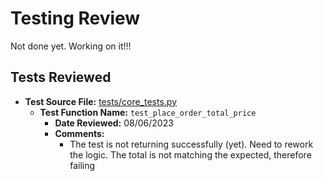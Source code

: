 # Testing Review
Not done yet. Working on it!!!
## Tests Reviewed

- **Test Source File:** [tests/core_tests.py](../../tests/core_tests.py)
  - **Test Function Name:** `test_place_order_total_price`
    - **Date Reviewed:** 08/06/2023
    - **Comments:**
      - The test is not returning successfully (yet). Need to rework the logic. The total is not matching the expected, therefore failing 